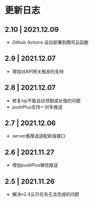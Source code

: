 # 更新日志
## 2.10 | 2021.12.09

- Github Actions 自动部署到腾讯云函数

## 2.9 | 2021.12.07

- 增加对API网关触发的支持

## 2.8 | 2021.12.07

- 修复vip不能自动领取成长值的问题
- pushPlus支持一对多推送

## 2.7 | 2021.12.06

- server酱推送适配新版接口

## 2.6 | 2021.11.27

- 增加pushPlus微信推送

## 2.5 | 2021.11.26

- 解决v2.4云贝任务无法完成的问题
